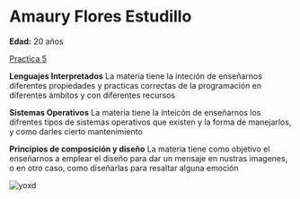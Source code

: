 # Amaury Flores Estudillo
**Edad:** 20 años

[Practica 5](./practica-5.md)

**Lenguajes Interpretados**
La materia tiene la inteción de enseñarnos diferentes propiedades y practicas correctas de la programación en diferentes ámbitos y con diferentes recursos

**Sistemas Operativos**
La materia tiene la inteicón de enseñarnos los difrentes tipos de sistemas operativos que existen y la forma de manejarlos, y como darles cierto mantenimiento

**Principios de composición y diseño**
La materia tiene como objetivo el enseñarnos a emplear el diseño para dar un mensaje en nustras imagenes, o en otro caso, como diseñarlas para resaltar alguna emoción


![yoxd](foto..jpeg)
